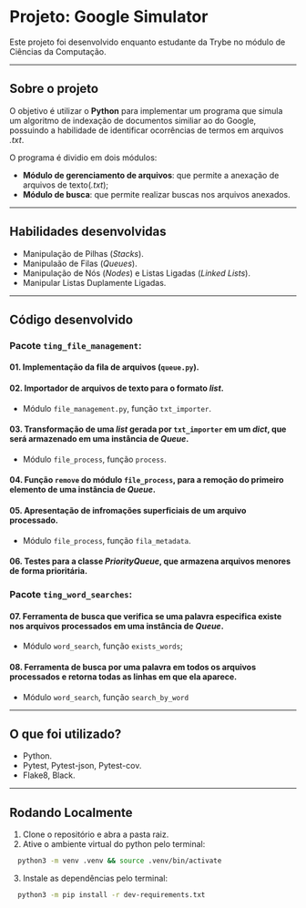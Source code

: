 # Projeto: Google Simulator
Este projeto foi desenvolvido enquanto estudante da Trybe no módulo de Ciências da Computação.

---
## Sobre o projeto
O objetivo é utilizar o **Python** para implementar um programa que simula um algoritmo de indexação de documentos similiar ao do Google, possuindo a habilidade de identificar ocorrências de termos em arquivos _.txt_.

O programa é dividio em dois módulos:
  - **Módulo de gerenciamento de arquivos**: que permite a anexação de arquivos de texto(_.txt_);
  - **Módulo de busca**: que permite realizar buscas nos arquivos anexados.

---
## Habilidades desenvolvidas
- Manipulação de Pilhas (*Stacks*).
- Manipulaão de Filas (*Queues*).
- Manipulação de Nós (*Nodes*) e Listas Ligadas (*Linked Lists*).
- Manipular Listas Duplamente Ligadas.

---
## Código desenvolvido
### Pacote `ting_file_management`:
#### 01. Implementação da fila de arquivos (`queue.py`).

#### 02. Importador de arquivos de texto para o formato *list*.
  - Módulo `file_management.py`, função `txt_importer`.

#### 03. Transformação de uma *list* gerada por `txt_importer` em um *dict*, que será armazenado em uma instância de *Queue*.
  - Módulo `file_process`, função `process`.

#### 04. Função `remove` do módulo `file_process`, para a remoção do primeiro elemento de uma instância de *Queue*.

#### 05. Apresentação de infromações superficiais de um arquivo processado.
 - Módulo `file_process`, função `fila_metadata`.

#### 06. Testes para a classe *PriorityQueue*, que armazena arquivos menores de forma prioritária.

### Pacote `ting_word_searches`:
#### 07. Ferramenta de busca que verifica se uma palavra especifica **existe** nos arquivos processados em uma instância de *Queue*.
  - Módulo `word_search`, função `exists_words`;

#### 08. Ferramenta de busca por uma palavra em todos os arquivos processados e retorna todas as linhas em que ela aparece.
  - Módulo `word_search`, função `search_by_word`

---
## O que foi utilizado?
  - Python.
  - Pytest, Pytest-json, Pytest-cov.
  - Flake8, Black.

---
## Rodando Localmente
1. Clone o repositório e abra a pasta raiz.
2. Ative o ambiente virtual do python pelo terminal:
  ```bash
    python3 -m venv .venv && source .venv/bin/activate
  ```
3. Instale as dependências pelo terminal:
  ```bash
    python3 -m pip install -r dev-requirements.txt
  ```

